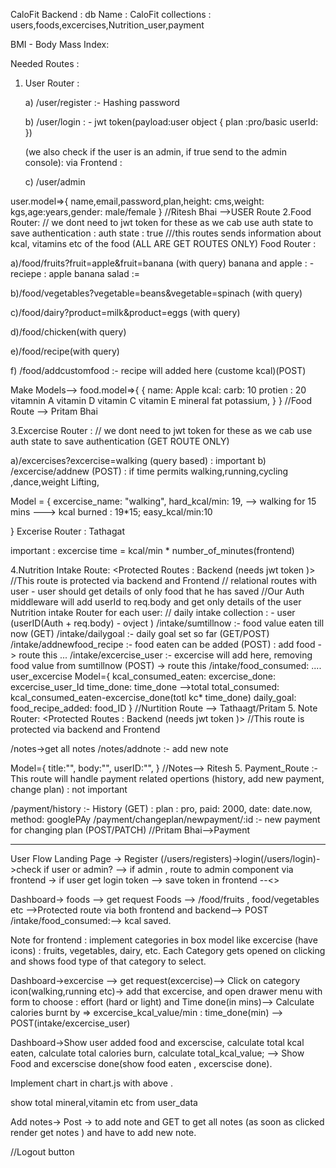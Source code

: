CaloFit Backend :
db Name : CaloFit
collections : users,foods,excercises,Nutrition_user,payment

BMI - Body Mass Index:

Needed Routes :

1.  User Router :

    a) /user/register :- Hashing password

    b) /user/login : - jwt token(payload:user object {
    plan :pro/basic
    userId:
    })

    (we also check if the user is an admin, if true send to the admin console): via Frontend :

    c) /user/admin

user.model=>{
name,email,password,plan,height: cms,weight: kgs,age:years,gender: male/female
}
//Ritesh Bhai -->USER Route
2.Food Router: <Protected Route : via Frontend> // we dont need to jwt token for these as we cab use auth state to save authentication : auth state : true
///this routes sends information about kcal, vitamins etc of the food
(ALL ARE GET ROUTES ONLY)
Food Router :

a)/food/fruits?fruit=apple&fruit=banana (with query) banana and apple : - reciepe : apple banana salad :=

b)/food/vegetables?vegetable=beans&vegetable=spinach (with query)

c)/food/dairy?product=milk&product=eggs (with query)

d)/food/chicken(with query)

e)/food/recipe(with query)

f) /food/addcustomfood :- recipe will added here (custome kcal)(POST)

Make Models-->
food.model=>{
{
name: Apple
kcal:
carb: 10
protien : 20
vitamnin A
vitamin D
vitamin C
vitamin E
mineral
fat
potassium,
}
}
//Food Route --> Pritam Bhai

3.Excercise Router :<Protected Route : via Frontend> // we dont need to jwt token for these as we cab use auth state to save authentication
(GET ROUTE ONLY)

a)/excercises?excercise=walking (query based) : important
b) /excercise/addnew (POST) : if time permits
walking,running,cycling ,dance,weight Lifting,

Model = {
excercise_name: "walking",
hard_kcal/min: 19, --> walking for 15 mins ---> kcal burned : 19\*15;
easy_kcal/min:10

}
Excerise Router : Tathagat

important : excercise time = kcal/min \* number_of_minutes(frontend)

4.Nutrition Intake Route: <Protected Routes : Backend (needs jwt token )> //This route is protected via backend and Frontend
// relational routes with user - user should get details of only food that he has saved
//Our Auth middleware will add userId to req.body and get only details of the user
Nutrition intake Router for each user:
// daily intake collection : - user (userID(Auth + req.body) - ovject )
/intake/sumtillnow :- food value eaten till now (GET)
/intake/dailygoal :- daily goal set so far (GET/POST)
/intake/addnewfood_recipe :- food eaten can be added (POST) : add food -> route this
...
/intake/excercise_user :- excercise will add here, removing food value from sumtillnow (POST) -> route this
/intake/food_consumed:
....
user_excercise Model={
kcal_consumed_eaten:
excercise_done: excercise_user_Id
time_done: time_done -->total
total_consumed: kcal_consumed_eaten-excercise_done(totl kc\* time_done)
daily_goal:
food_recipe_added: food_ID
}
//Nurtition Route --> Tathaagt/Pritam 5. Note Router: <Protected Routes : Backend (needs jwt token )> //This route is protected via backend and Frontend

/notes->get all notes
/notes/addnote :- add new note

Model={
title:"",
body:"",
userID:"",
}
//Notes--> Ritesh 5.
Payment_Route :- This route will handle payment related opertions (history, add new payment, change plan) : not important

/payment/history :- History (GET) : plan : pro, paid: 2000, date: date.now, method: googlePAy
/payment/changeplan/newpayment/:id :- new payment for changing plan (POST/PATCH)
//Pritam Bhai-->Payment

---

User Flow
Landing Page -> Register (/users/registers)->login(/users/login)->check if user or admin? --> if admin , route to admin component via frontend -> if user get login token --> save token in frontend --<>

Dashboard-> foods --> get request Foods --> /food/fruits , food/vegetables etc -->Protected route via both frontend and backend--> POST /intake/food_consumed:--> kcal saved.

Note for frontend : implement categories in box model like excercise (have icons) : fruits, vegetables, dairy, etc.
Each Category gets opened on clicking and shows food type of that category to select.

Dashboard->excercise --> get request(excercise)--> Click on category icon(walking,running etc)-> add that excercise, and open drawer menu with form to choose : effort (hard or light) and Time done(in mins)--> Calculate calories burnt by => excercise_kcal_value/min : time_done(min) --> POST(intake/excercise_user)

Dashboard->Show user added food and excerscise, calculate total kcal eaten, calculate total calories burn, calculate total_kcal_value; --> Show Food and excerscise done(show food eaten , excerscise done).

Implement chart in chart.js with above .

show total mineral,vitamin etc from user_data

Add notes-> Post -> to add note and GET to get all notes (as soon as clicked render get notes ) and have to add new note.

//Logout button
